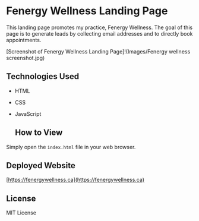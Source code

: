 # Fenergy Wellness Landing Page

This landing page promotes my practice, Fenergy Wellness. The goal of this page is to generate leads by collecting email addresses and to directly book appointments.

[Screenshot of Fenergy Wellness Landing Page]!(Images/Fenergy wellness screenshot.jpg)

## Technologies Used

* HTML
* CSS
* JavaScript 
  

  ## How to View

Simply open the `index.html` file in your web browser.

## Deployed Website

[https://fenergywellness.ca](https://fenergywellness.ca)

## License

MIT License
